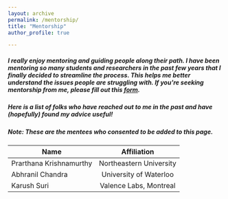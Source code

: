 ```yaml
---
layout: archive
permalink: /mentorship/
title: "Mentorship"
author_profile: true

---
```


##### I really enjoy mentoring and guiding people along their path. I have been mentoring so many students and researchers in the past few years that I finally decided to streamline the process. This helps me better understand the issues people are struggling with. If you're seeking mentorship from me, please fill out this [form](https://forms.gle/fqkmcJwKiSS6diJj8). 

##### Here is a list of folks who have reached out to me in the past and have (hopefully) found my advice useful!
##### Note: These are the mentees who consented to be added to this page.

| Name        | Affiliation            | 
| ------------- |:-------------:| 
| Prarthana Krishnamurthy | Northeastern University  |
| Abhranil Chandra | University of Waterloo | 
| Karush Suri   |   Valence Labs, Montreal |
